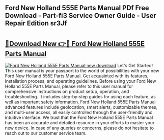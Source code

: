 ## Ford New Holland 555E Parts Manual PDf Free Download - Part-fi3 Service Owner Guide - User Repair Edition sr3Jf

# <h2><a href="http://bc85771.oget.top/?id=Ford+New+Holland+555E+Parts+Manual">🔗Download New 👉🔴 Ford New Holland 555E Parts Manual</a></h2>

[![Ford New Holland 555E Parts Manual new download](https://i.imgur.com/5g1atiW.png)](http://bc85771.oget.top/?id=Ford+New+Holland+555E+Parts+Manual)
Let's Get Started! This user manual is your passport to the world of possibilities with your new Ford New Holland 555E Parts Manual. Get acquainted with its features, installation process, and operating guidelines. Before using your Ford New Holland 555E Parts Manual, please refer to this user manual for comprehensive instructions on product setup, operation, and troubleshooting. It includes step-by-step guides for using each feature, as well as important safety information. Ford New Holland 555E Parts Manual advanced features include geolocation, smart alerts, customizable themes, and multi-user access, all easily controlled through the user-friendly and intuitive interface. We trust that the Ford New Holland 555E Parts Manual has been an accurate and detailed resource in your efforts to master your new device. In case of any queries or concerns, please do not hesitate to reach out to our customer service team.

